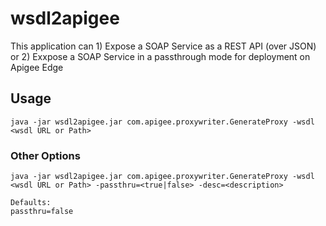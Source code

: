 # wsdl2apigee
This application  can 1) Expose a SOAP Service as a REST API (over JSON) or 2) Exxpose a SOAP Service in a passthrough mode
for deployment on Apigee Edge

## Usage
```
java -jar wsdl2apigee.jar com.apigee.proxywriter.GenerateProxy -wsdl <wsdl URL or Path>
```

### Other Options
```
java -jar wsdl2apigee.jar com.apigee.proxywriter.GenerateProxy -wsdl <wsdl URL or Path> -passthru=<true|false> -desc=<description>

Defaults:
passthru=false
``` 
